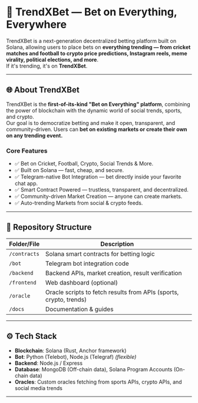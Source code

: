 # 🚀 TrendXBet — Bet on Everything, Everywhere

TrendXBet is a next-generation decentralized betting platform built on Solana, allowing users to place bets on **everything trending — from cricket matches and football to crypto price predictions, Instagram reels, meme virality, political elections, and more**.  
If it's trending, it's on **TrendXBet**.  
 
---

## 🌐 About TrendXBet

TrendXBet is the **first-of-its-kind "Bet on Everything" platform**, combining the power of blockchain with the dynamic world of social trends, sports, and crypto.  
Our goal is to democratize betting and make it open, transparent, and community-driven. Users can **bet on existing markets or create their own on any trending event.**

### Core Features
- ✅ Bet on Cricket, Football, Crypto, Social Trends & More.
- ✅ Built on Solana — fast, cheap, and secure.
- ✅ Telegram-native Bot Integration — bet directly inside your favorite chat app.
- ✅ Smart Contract Powered — trustless, transparent, and decentralized.
- ✅ Community-driven Market Creation — anyone can create markets.
- ✅ Auto-trending Markets from social & crypto feeds.

---

## 📁 Repository Structure

| Folder/File        | Description |
|---------------------|-------------|
| `/contracts`        | Solana smart contracts for betting logic |
| `/bot`              | Telegram bot integration code |
| `/backend`          | Backend APIs, market creation, result verification |
| `/frontend`         | Web dashboard (optional) |
| `/oracle`           | Oracle scripts to fetch results from APIs (sports, crypto, trends) |
| `/docs`             | Documentation & guides |

---

## ⚙️ Tech Stack

- **Blockchain**: Solana (Rust, Anchor framework)
- **Bot**: Python (Telebot), Node.js (Telegraf) *(flexible)*
- **Backend**: Node.js / Express
- **Database**: MongoDB (Off-chain data), Solana Program Accounts (On-chain data)
- **Oracles**: Custom oracles fetching from sports APIs, crypto APIs, and social media trends

---
